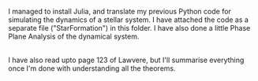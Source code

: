I managed to install Julia, and translate my previous Python code for simulating the dynamics of a stellar system. I have attached the code as a separate file ("StarFormation") in this folder. I have also done a little Phase Plane Analysis of the dynamical system. <br><br>

I have also read upto page 123 of Lawvere, but I'll summarise everything once I'm done with understanding all the theorems. <br><br>
